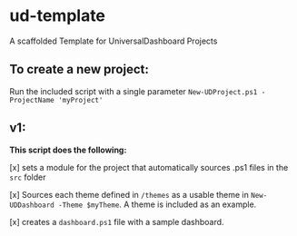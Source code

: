 # ud-template
A scaffolded Template for UniversalDashboard Projects

## To create a new project:

Run the included script with a single parameter `New-UDProject.ps1 -ProjectName 'myProject'`

## v1:

**This script does the following:**

[x] sets a module for the project that automatically sources .ps1 files in the `src` folder

[x] Sources each theme defined in `/themes` as a usable theme in `New-UDDashboard -Theme $myTheme`. A theme is included as an example.

[x] creates a `dashboard.ps1` file with a sample dashboard.


